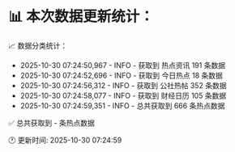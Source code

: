 📊 本次数据更新统计：
==========================

📈 数据分类统计：
- 2025-10-30 07:24:50,967 - INFO - 获取到 热点资讯 191 条数据
- 2025-10-30 07:24:52,696 - INFO - 获取到 今日热点 18 条数据
- 2025-10-30 07:24:56,312 - INFO - 获取到 公社热帖 352 条数据
- 2025-10-30 07:24:58,077 - INFO - 获取到 财经日历 105 条数据
- 2025-10-30 07:24:59,351 - INFO - 总共获取到 666 条热点数据

✅ 总共获取到 - 条热点数据

🕐 更新时间: 2025-10-30 07:24:59
